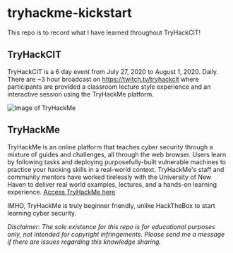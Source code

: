 # tryhackme-kickstart
This repo is to record what I have learned throughout TryHackCIT!


## TryHackCIT
TryHackCIT is a 6 day event from July 27, 2020 to August 1, 2020. Daily.
There are ~3 hour broadcast on https://twitch.tv/tryhackcit where participants are provided a classroom lecture style experience and an interactive session using the TryHackMe platform.

![Image of TryHackMe](https://cdn.discordapp.com/attachments/733778367664357456/737171585148125304/thm-discord.png)
## TryHackMe
TryHackMe is an online platform that teaches cyber security through a mixture of guides and challenges, all through the web browser. Users learn by following tasks and deploying purposefully-built vulnerable machines to practice your hacking skills in a real-world context. TryHackMe's staff and community mentors have worked tirelessly with the University of New Haven to deliver real world examples, lectures, and a hands-on learning experience. [Access TryHackMe here](https://tryhackme.com/)

IMHO, TryHackMe is truly beginner friendly, unlike HackTheBox to start learning cyber security.

*Disclaimer: The sole existence for this repo is for educational purposes only, not intended for copyright infringements. Please send me a message if there are issues regarding this knowledge sharing.*
